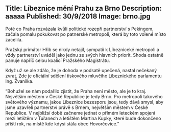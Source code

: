 Title: Líbeznice mění Prahu za Brno 
Description: aaaaa
Published: 30/9/2018
Image: brno.jpg
---

Poté co Praha rozvázala kvůli politické rozepři partnerství s Pekingem, začala pomalu pokukovat po patnerské metropoli, která by toto volené místo zacelila. 

Pražský primátor Hřib se nikdy netajil, sympatií k Líbezniceké metropoli a vždy partnerství uváděl jako jednu ze svých hlavních priorit. Shoda ostatně panuje napříč celou koalicí Pražského Magistrátu. 

Když už se ale zdálo, že je dohoda v podsatě upečená, nastal nečekaný zvrat. Zde je oficiální sdělení tiskového mluvčího Líbeznického parlamentu Ing. Žvanílka. 

“Bohužel se nám podařilo zjistit, že Praha není město, ale je to kraj. Největším městem v České Republice je tedy Brno. Pro metropoli takového světového významu, jakou Líbeznice bezesporu jsou, tedy dává smysl, aby jsme uzavřeli partnerství právě s Brnem, největším městem v České Republice. V nejbližsí době začneme jednat o přímém leteckém spojení mezi letištěm v Tuřanech a letištěm Martina Kupky, které bude dokončeno příští rok, na místě kde kdysi stála obec Hovorčovice.” 
